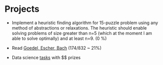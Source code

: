 Projects
=======

* Implement a heuristic finding algorithm for 15-puzzle problem using any method of abstractions or relaxations. The heuristic should enable solving problems of size greater than n=5 (which at the moment I am able to solve optimally) and at least n=9. (0 %)

* Read <a href="http://en.wikipedia.org/wiki/G%C3%B6del,_Escher,_Bach">Goedel, Escher, Bach</a> (174/832 ~ 21%)

* Data science [tasks](http://www.kaggle.com) with $$ prizes
